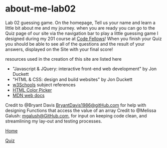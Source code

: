 # about-me-lab02
Lab 02 guessing game. On the homepage, Tell us your name and learn a little bit about me and my journey. when you are ready you can go to the Quiz page of our site via the navigation bar to play a little guessing game I designed during my 201 course at [Code Fellows](https://www.codefellows.org/)! When you finish your Quiz you should be able to see all of the questions and the result of your answers, displayed on the Site with your final score!

resources used in the creation of this site are listed here
- "Javascript & JQuery: interactive front-end web development"  by Jon Duckett
- "HTML & CSS: design and build websites" by Jon Duckett
- [w3Schools](https://www.w3schools.com/default.asp) subject references
- [HTML Color Picker](https://www.w3schools.com/colors/colors_picker.asp)
- [MDN web docs](https://developer.mozilla.org/en-US/)

Credit to @Bryant Davis BryantDavis1986@gitHub.com for help with designing Functions that access the value of an array
Credit to @Melissa Galush: mgalush@GitHub.com, for input on keeping code clean, and streamlining my lay-out and testing processes. 

[Home](index.html)

[Quiz](quiz.html)